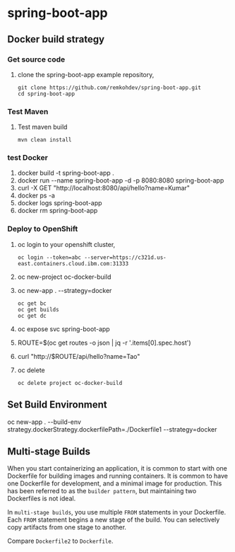 # spring-boot-app

## Docker build strategy

### Get source code

1. clone the spring-boot-app example repository,

    ```
    git clone https://github.com/remkohdev/spring-boot-app.git
    cd spring-boot-app
    ```

### Test Maven

1. Test maven build

    ```
    mvn clean install
    ```

### test Docker

1. docker build -t spring-boot-app .
1. docker run --name spring-boot-app -d -p 8080:8080 spring-boot-app
2. curl -X GET "http://localhost:8080/api/hello?name=Kumar"
3. docker ps -a
4. docker logs spring-boot-app
5. docker rm spring-boot-app

### Deploy to OpenShift

1. oc login to your openshift cluster,

    ```
    oc login --token=abc --server=https://c321d.us-east.containers.cloud.ibm.com:31333
    ```

1. oc new-project oc-docker-build
1. oc new-app . --strategy=docker

    ```
    oc get bc
    oc get builds
    oc get dc
    ```

1. oc expose svc spring-boot-app
1. ROUTE=$(oc get routes -o json | jq -r '.items[0].spec.host')
1. curl "http://$ROUTE/api/hello?name=Tao"
1. oc delete

    ```
    oc delete project oc-docker-build
    ```

## Set Build Environment

oc new-app . --build-env strategy.dockerStrategy.dockerfilePath=./Dockerfile1 --strategy=docker

## Multi-stage Builds

When you start containerizing an application, it is common to start with one Dockerfile for building images and running containers. It is common to have one Dockerfile for development, and a minimal image for production. This has been referred to as the `builder pattern`, but maintaining two Dockerfiles is not ideal.

In `multi-stage builds`, you use multiple `FROM` statements in your Dockerfile. Each `FROM` statement begins a new stage of the build. You can selectively copy artifacts from one stage to another.

Compare `Dockerfile2` to `Dockerfile`.